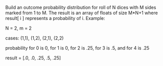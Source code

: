Build an outcome probability distribution for roll of N dices with M sides marked from 1 to M.
The result is an array of floats of size M*N+1 where result[ i ] represents a probability of i. 
Example:
 
N = 2, m = 2 

cases: (1,1), (1,2), (2,1), (2,2)

probability for 0 is 0, for 1 is 0, for 2 is .25, for 3 is .5, and for 4 is .25   

result = [.0, .0, .25, .5, .25]

